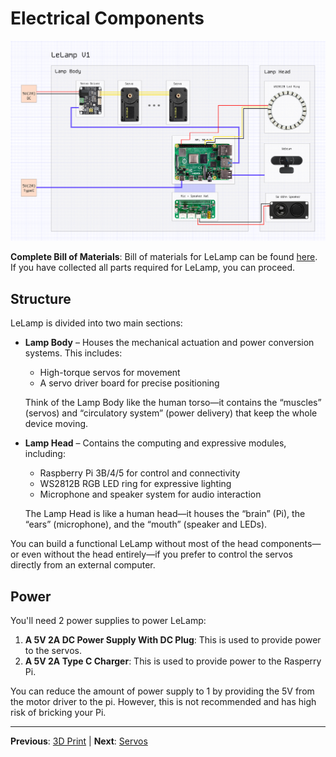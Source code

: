 # Electrical Components

![](./assets/schematics.jpg)

**Complete Bill of Materials**: Bill of materials for LeLamp can be found [here](https://docs.google.com/spreadsheets/d/1C50qqSxJjCHEnh6j_Dcfx8JzyLlGobKSOYA0ePJUDVk/edit?gid=1580017414#gid=1580017414). If you have collected all parts required for LeLamp, you can proceed.

## Structure

LeLamp is divided into two main sections:

- **Lamp Body** – Houses the mechanical actuation and power conversion systems. This includes:

  - High-torque servos for movement
  - A servo driver board for precise positioning

  Think of the Lamp Body like the human torso—it contains the “muscles” (servos) and “circulatory system” (power delivery) that keep the whole device moving.

- **Lamp Head** – Contains the computing and expressive modules, including:

  - Raspberry Pi 3B/4/5 for control and connectivity
  - WS2812B RGB LED ring for expressive lighting
  - Microphone and speaker system for audio interaction

  The Lamp Head is like a human head—it houses the “brain” (Pi), the “ears” (microphone), and the “mouth” (speaker and LEDs).

You can build a functional LeLamp without most of the head components—or even without the head entirely—if you prefer to control the servos directly from an external computer.

## Power

You'll need 2 power supplies to power LeLamp:

1. **A 5V 2A DC Power Supply With DC Plug**: This is used to provide power to the servos.
2. **A 5V 2A Type C Charger**: This is used to provide power to the Rasperry Pi.

You can reduce the amount of power supply to 1 by providing the 5V from the motor driver to the pi. However, this is not recommended and has high risk of bricking your Pi.

---

**Previous**: [3D Print](./1.%203D%20Print.md) | **Next**: [Servos](./3.%20Servos.md)
